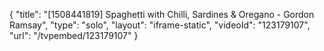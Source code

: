 {
    "title": "[1508441819] Spaghetti with Chilli, Sardines & Oregano - Gordon Ramsay",
    "type": "solo",
    "layout": "iframe-static",
    "videoId": "123179107",
    "url": "\/tvpembed\/123179107"
}